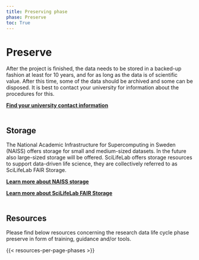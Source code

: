 ```yaml
---
title: Preserving phase
phase: Preserve
toc: True
---
```


# Preserve
After the project is finished, the data needs to be stored in a backed-up fashion at least for 10 years, and for as long as the data is of scientific value. After this time, some of the data should be archived and some can be disposed. It is best to contact your university for information about the procedures for this.

<a href="/topics/university-rdm-resources"><b>Find your university contact information  <i class="bi bi-arrow-right-square-fill"></i></b></a>
<br/><br/>

## Storage
The National Academic Infrastructure for Supercomputing in Sweden (NAISS) offers storage for small and medium-sized datasets. In the future also large-sized storage will be offered. SciLifeLab offers storage resources to support data-driven life science, they are collectively referred to as SciLifeLab FAIR Storage.

<a href="https://supr.naiss.se/round/storage/"><b>Learn more about NAISS storage <i class="bi bi-arrow-right-square-fill"></i></b></a>
<br/>

<a href="https://data.scilifelab.se/services/fairstorage/"><b>Learn more about SciLifeLab FAIR Storage <i class="bi bi-arrow-right-square-fill"></i></b></a>
<br/><br/>

## Resources
Please find below resources concerning the research data life cycle phase preserve in form of training, guidance and/or tools.

{{< resources-per-page-phases >}}

